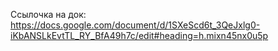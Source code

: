 Ссылочка на док: https://docs.google.com/document/d/1SXeScd6t_3QeJxlg0-iKbANSLkEvtTL_RY_BfA49h7c/edit#heading=h.mixn45nx0u5p
